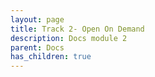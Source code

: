 ```yaml
---
layout: page
title: Track 2- Open On Demand
description: Docs module 2
parent: Docs
has_children: true
---
```

